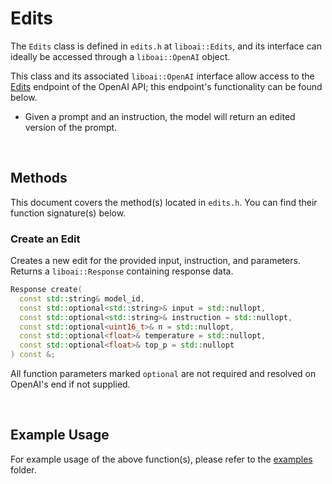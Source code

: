 <h1>Edits</h1>
<p>The <code>Edits</code> class is defined in <code>edits.h</code> at <code>liboai::Edits</code>, and its interface can ideally be accessed through a <code>liboai::OpenAI</code> object.

This class and its associated <code>liboai::OpenAI</code> interface allow access to the <a href="https://beta.openai.com/docs/api-reference/edits">Edits</a> endpoint of the OpenAI API; this endpoint's functionality can be found below.</p>
- Given a prompt and an instruction, the model will return an edited version of the prompt.

<br>
<h2>Methods</h2>
<p>This document covers the method(s) located in <code>edits.h</code>. You can find their function signature(s) below.</p>

<h3>Create an Edit</h3>
<p>Creates a new edit for the provided input, instruction, and parameters. Returns a <code>liboai::Response</code> containing response data.</p>

```cpp
Response create(
  const std::string& model_id,
  const std::optional<std::string>& input = std::nullopt,
  const std::optional<std::string>& instruction = std::nullopt,
  const std::optional<uint16_t>& n = std::nullopt,
  const std::optional<float>& temperature = std::nullopt,
  const std::optional<float>& top_p = std::nullopt
) const &;
```

<p>All function parameters marked <code>optional</code> are not required and resolved on OpenAI's end if not supplied.</p>

<br>
<h2>Example Usage</h2>
<p>For example usage of the above function(s), please refer to the <a href="/examples">examples</a> folder.
